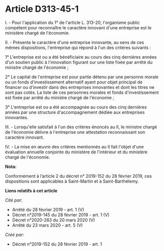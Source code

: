 # Article D313-45-1

I. - Pour l'application du 1° de l'article L. 313-20, l'organisme public compétent pour reconnaître le caractère innovant
d'une entreprise est le ministère chargé de l'économie.

II. - Présente le caractère d'une entreprise innovante, au sens de ces mêmes dispositions, l'entreprise qui répond à l'un des
critères suivants :

1° L'entreprise est ou a été bénéficiaire au cours des cinq dernières années d'un soutien public à l'innovation figurant sur
une liste fixée par arrêté du ministre chargé de l'économie ;

2° Le capital de l'entreprise est pour partie détenu par une personne morale ou un fonds d'investissement alternatif ayant
pour objet principal de financer ou d'investir dans des entreprises innovantes et dont les titres ne sont pas cotés. La liste
de ces personnes morales et fonds d'investissement est fixée par arrêté du ministre chargé de l'économie ;

3° L'entreprise est ou a été accompagnée au cours des cinq dernières années par une structure d'accompagnement dédiée aux
entreprises innovantes.

III. - Lorsqu'elle satisfait à l'un des critères énoncés au II, le ministre chargé de l'économie délivre à l'entreprise une
attestation reconnaissant son caractère innovant.

IV. - La mise en œuvre des critères mentionnés au II fait l'objet d'une évaluation annuelle conjointe du ministère de
l'intérieur et du ministère chargé de l'économie.

**Nota:**

Conformément à l’article 2 du décret n° 2019-152 du 28 février 2019, ces dispositions sont applicables à Saint-Martin et à
Saint-Barthélemy.

**Liens relatifs à cet article**

_Cité par_:

  - Arrêté du 28 février 2019 - art. 1 (V)
  - Décret n°2019-145 du 28 février 2019 - art. 1 (V)
  - Décret n°2020-283 du 20 mars 2020 (V)
  - Arrêté du 23 mars 2020 - art. 5 (V)

_Créé par_:

  - Décret n°2019-152 du 28 février 2019 - art. 1
